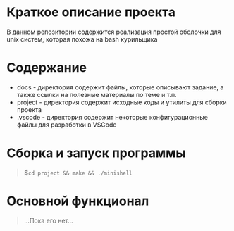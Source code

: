 # Краткое описание проекта #

В данном репозитории содержится реализация простой оболочки для unix систем, которая похожа на bash курильщика

# Содержание #
* docs - директория содержит файлы, которые описывают задание, а также ссылки на полезные материалы по теме и т.п.
* project - директория содержит исходные коды и утилиты для сборки проекта
* .vscode - директория содержит некоторые конфигурационные файлы для разработки в VSCode

# Сборка и запуск программы #
> $`cd project && make && ./minishell`

# Основной функционал #

> ...Пока его нет...
